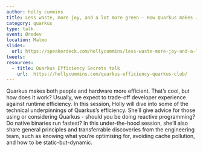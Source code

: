 ```yaml
---
author: holly cummins
title: Less waste, more joy, and a lot more green – How Quarkus makes Java better 
category: quarkus
type: talk
event: Øredev
location: Malmo
slides:
  url: https://speakerdeck.com/hollycummins/less-waste-more-joy-and-a-lot-more-green-how-quarkus-makes-java-better
tweets:
resources:
  - title: Quarkus Efficiency Secrets talk
    url:  https://hollycummins.com/quarkus-efficiency-quarkus-club/
---
```

Quarkus makes both people and hardware more efficient. That’s cool, but how does it work? Usually, we expect to trade-off developer experience against runtime efficiency. In this session, Holly will dive into some of the technical underpinnings of Quarkus’s efficiency. She’ll give advice for those using or considering Quarkus - should you be doing reactive programming? Do native binaries run fastest? In this under-the-hood session, she’ll also share general principles and transferrable discoveries from the engineering team, such as knowing what you’re optimising for, avoiding cache pollution, and how to be static-but-dynamic.